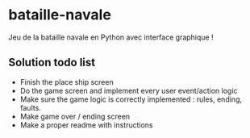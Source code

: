 # bataille-navale
Jeu de la bataille navale en Python avec interface graphique !

## Solution todo list
- Finish the place ship screen
- Do the game screen and implement every user event/action logic
- Make sure the game logic is correctly implemented : rules, ending, faults.
- Make game over / ending screen
- Make a proper readme with instructions